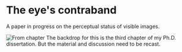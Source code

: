 # The eye's contraband
A paper in progress on the perceptual status of visible images.

![From chapter](https://dl.dropboxusercontent.com/u/14525704/Images/Screen%20Shot%202015-07-02%20at%2008.41.06.png)
The backdrop for this is the third chapter of my Ph.D. dissertation. But the material and discussion need to be recast. 
